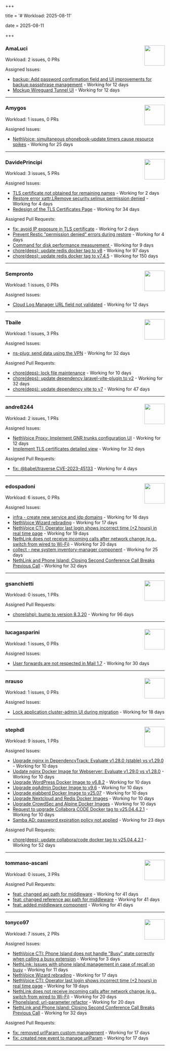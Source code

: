 +++

title = '# Workload: 2025-08-11'

date = 2025-08-11

+++

### AmaLuci <img src='https://avatars.githubusercontent.com/u/166636295?v=4&s=64' width='64' height='64' style='float:right;' /> ###
Workload: 2 issues, 0 PRs


Assigned Issues:
- [backup: Add password confirmation field and UI improvements for backup passphrase management](https://github.com/NethServer/nethsecurity/issues/1323) - Working for 12 days
- [Mockup Wireguard Tunnel UI](https://github.com/NethServer/nethsecurity/issues/1321) - Working for 12 days
---

### Amygos <img src='https://avatars.githubusercontent.com/u/510232?v=4&s=64' width='64' height='64' style='float:right;' /> ###
Workload: 1 issues, 0 PRs


Assigned Issues:
- [NethVoice: simultaneous phonebook-update timers cause resource spikes](https://github.com/NethServer/dev/issues/7555) - Working for 25 days
---

### DavidePrincipi <img src='https://avatars.githubusercontent.com/u/2920838?v=4&s=64' width='64' height='64' style='float:right;' /> ###
Workload: 3 issues, 5 PRs


Assigned Issues:
- [TLS certificate not obtained for remaining names](https://github.com/NethServer/dev/issues/7601) - Working for 2 days
- [Restore error xattr.LRemove security.selinux permission denied](https://github.com/NethServer/dev/issues/7598) - Working for 4 days
- [Redesign of the TLS Certificates Page](https://github.com/NethServer/dev/issues/7544) - Working for 34 days

Assigned Pull Requests:
- [fix: avoid IP exposure in TLS certificate](https://github.com/NethServer/ns8-traefik/pull/104) - Working for 2 days
- [Prevent Restic "permission denied" errors during restore](https://github.com/NethServer/ns8-core/pull/920) - Working for 4 days
- [Command for disk performance measurement ](https://github.com/NethServer/ns8-core/pull/915) - Working for 9 days
- [chore(deps): update redis docker tag to v8](https://github.com/NethServer/ns8-core/pull/874) - Working for 97 days
- [chore(deps): update redis docker tag to v7.4.5](https://github.com/NethServer/ns8-core/pull/830) - Working for 150 days
---

### Sempronto <img src='https://avatars.githubusercontent.com/u/65713093?v=4&s=64' width='64' height='64' style='float:right;' /> ###
Workload: 1 issues, 0 PRs


Assigned Issues:
- [Cloud Log Manager URL field not validated](https://github.com/NethServer/dev/issues/7577) - Working for 12 days
---

### Tbaile <img src='https://avatars.githubusercontent.com/u/8052641?v=4&s=64' width='64' height='64' style='float:right;' /> ###
Workload: 1 issues, 3 PRs


Assigned Issues:
- [ns-plug: send data using the VPN](https://github.com/NethServer/nethsecurity/issues/1301) - Working for 32 days

Assigned Pull Requests:
- [chore(deps): lock file maintenance](https://github.com/nethesis/parceler/pull/93) - Working for 10 days
- [chore(deps): update dependency laravel-vite-plugin to v2](https://github.com/nethesis/parceler/pull/91) - Working for 32 days
- [chore(deps): update dependency vite to v7](https://github.com/nethesis/parceler/pull/84) - Working for 47 days
---

### andre8244 <img src='https://avatars.githubusercontent.com/u/4612169?v=4&s=64' width='64' height='64' style='float:right;' /> ###
Workload: 2 issues, 1 PRs


Assigned Issues:
- [NethVoice Proxy: Implement GNR trunks configuration UI](https://github.com/NethServer/dev/issues/7578) - Working for 12 days
- [Implement TLS certificates detailed view](https://github.com/NethServer/dev/issues/7548) - Working for 32 days

Assigned Pull Requests:
- [fix: @babel/traverse CVE-2023-45133](https://github.com/NethServer/ns8-mail/pull/200) - Working for 4 days
---

### edospadoni <img src='https://avatars.githubusercontent.com/u/6152486?v=4&s=64' width='64' height='64' style='float:right;' /> ###
Workload: 6 issues, 0 PRs


Assigned Issues:
- [infra - create new service and idp domains](https://github.com/NethServer/my/issues/9) - Working for 16 days
- [NethVoice Wizard rebrading](https://github.com/NethServer/dev/issues/7571) - Working for 17 days
- [NethVoice CTI: Operator last login shows incorrect time (+2 hours) in real time page](https://github.com/NethServer/dev/issues/7565) - Working for 19 days
- [NethLink does not receive incoming calls after network change (e.g., switch from wired to Wi-Fi)](https://github.com/NethServer/dev/issues/7561) - Working for 20 days
- [collect - new system inventory-manager component](https://github.com/NethServer/my/issues/7) - Working for 25 days
- [NethLink and Phone Island: Closing Second Conference Call Breaks Previous Call](https://github.com/NethServer/dev/issues/7550) - Working for 32 days
---

### gsanchietti <img src='https://avatars.githubusercontent.com/u/804596?v=4&s=64' width='64' height='64' style='float:right;' /> ###
Workload: 0 issues, 1 PRs


Assigned Pull Requests:
- [chore(php): bump to version 8.3.20](https://github.com/NethServer/ns8-webtop/pull/120) - Working for 96 days
---

### lucagasparini <img src='https://avatars.githubusercontent.com/u/11161326?v=4&s=64' width='64' height='64' style='float:right;' /> ###
Workload: 1 issues, 0 PRs


Assigned Issues:
- [User forwards are not respected in Mail 1.7](https://github.com/NethServer/dev/issues/7553) - Working for 30 days
---

### nrauso <img src='https://avatars.githubusercontent.com/u/16102909?v=4&s=64' width='64' height='64' style='float:right;' /> ###
Workload: 1 issues, 0 PRs


Assigned Issues:
- [Lock application cluster-admin UI during migration](https://github.com/NethServer/dev/issues/7567) - Working for 18 days
---

### stephdl <img src='https://avatars.githubusercontent.com/u/3164851?v=4&s=64' width='64' height='64' style='float:right;' /> ###
Workload: 9 issues, 1 PRs


Assigned Issues:
- [Upgrade nginx in DependencyTrack: Evaluate v1.28.0 (stable) vs v1.29.0](https://github.com/NethServer/dev/issues/7590) - Working for 10 days
- [Update nginx Docker Image for Webserver: Evaluate v1.29.0 vs v1.28.0](https://github.com/NethServer/dev/issues/7589) - Working for 10 days
- [Upgrade WordPress Docker Image to v6.8.2](https://github.com/NethServer/dev/issues/7588) - Working for 10 days
- [Upgrade pgAdmin Docker Image to v9.6](https://github.com/NethServer/dev/issues/7587) - Working for 10 days
- [Upgrade ejabberd Docker Image to v25.07](https://github.com/NethServer/dev/issues/7586) - Working for 10 days
- [Upgrade Nextcloud and Redis Docker Images](https://github.com/NethServer/dev/issues/7584) - Working for 10 days
- [Upgrade CrowdSec and Alpine Docker Images](https://github.com/NethServer/dev/issues/7582) - Working for 10 days
- [Request to upgrade Collabora CODE Docker tag to v25.04.4.2.1](https://github.com/NethServer/dev/issues/7581) - Working for 10 days
- [Samba AD: password expiration policy not applied](https://github.com/NethServer/dev/issues/7558) - Working for 23 days

Assigned Pull Requests:
- [chore(deps): update collabora/code docker tag to v25.04.4.2.1](https://github.com/NethServer/ns8-collabora/pull/43) - Working for 52 days
---

### tommaso-ascani <img src='https://avatars.githubusercontent.com/u/31596042?v=4&s=64' width='64' height='64' style='float:right;' /> ###
Workload: 0 issues, 3 PRs


Assigned Pull Requests:
- [feat: changed api path for middleware](https://github.com/nethesis/nethvoice-cti/pull/317) - Working for 41 days
- [feat: changed reference api path for middleware](https://github.com/nethesis/phone-island/pull/103) - Working for 41 days
- [feat: added middleware component](https://github.com/nethesis/ns8-nethvoice/pull/493) - Working for 41 days
---

### tonyco97 <img src='https://avatars.githubusercontent.com/u/36625268?v=4&s=64' width='64' height='64' style='float:right;' /> ###
Workload: 7 issues, 2 PRs


Assigned Issues:
- [NethVoice CTI: Phone Island does not handle "Busy" state correctly when calling a busy extension](https://github.com/NethServer/dev/issues/7599) - Working for 3 days
- [NethLink: Issues with phone island management in case of recall on busy](https://github.com/NethServer/dev/issues/7579) - Working for 11 days
- [NethVoice Wizard rebrading](https://github.com/NethServer/dev/issues/7571) - Working for 17 days
- [NethVoice CTI: Operator last login shows incorrect time (+2 hours) in real time page](https://github.com/NethServer/dev/issues/7565) - Working for 19 days
- [NethLink does not receive incoming calls after network change (e.g., switch from wired to Wi-Fi)](https://github.com/NethServer/dev/issues/7561) - Working for 20 days
- [PhoneIsland: url-parameter refactor](https://github.com/NethServer/dev/issues/7559) - Working for 20 days
- [NethLink and Phone Island: Closing Second Conference Call Breaks Previous Call](https://github.com/NethServer/dev/issues/7550) - Working for 32 days

Assigned Pull Requests:
- [fix: removed urlParam custom management](https://github.com/nethesis/nethvoice-cti/pull/327) - Working for 17 days
- [fix: created new event to manage urlParam](https://github.com/NethServer/nethlink/pull/69) - Working for 17 days
---

